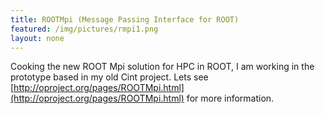 ```yaml
---
title: ROOTMpi (Message Passing Interface for ROOT)
featured: /img/pictures/rmpi1.png
layout: none
---
```


Cooking the new ROOT Mpi solution for HPC in ROOT, I am working in the prototype based in my old Cint project. Lets see [http://oproject.org/pages/ROOTMpi.html](http://oproject.org/pages/ROOTMpi.html) for more information.
